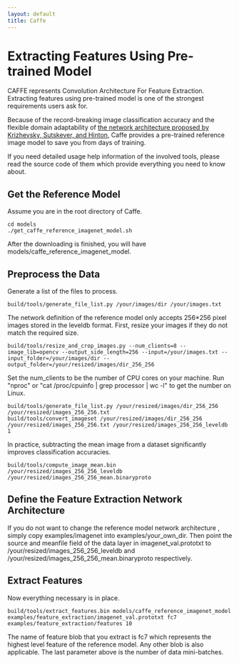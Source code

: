 ```yaml
---
layout: default
title: Caffe
---
```


Extracting Features Using Pre-trained Model
===========================================

CAFFE represents Convolution Architecture For Feature Extraction. Extracting features using pre-trained model is one of the strongest requirements users ask for.

Because of the record-breaking image classification accuracy and the flexible domain adaptability of [the network architecture proposed by Krizhevsky, Sutskever, and Hinton](http://books.nips.cc/papers/files/nips25/NIPS2012_0534.pdf), Caffe provides a pre-trained reference image model to save you from days of training. 

If you need detailed usage help information of the involved tools, please read the source code of them which provide everything you need to know about.

Get the Reference Model
-----------------------

Assume you are in the root directory of Caffe.

    cd models
    ./get_caffe_reference_imagenet_model.sh

After the downloading is finished, you will have models/caffe_reference_imagenet_model.

Preprocess the Data
-------------------

Generate a list of the files to process. 

    build/tools/generate_file_list.py /your/images/dir /your/images.txt

The network definition of the reference model only accepts 256*256 pixel images stored in the leveldb format. First, resize your images if they do not match the required size.

    build/tools/resize_and_crop_images.py --num_clients=8 --image_lib=opencv --output_side_length=256 --input=/your/images.txt --input_folder=/your/images/dir --output_folder=/your/resized/images/dir_256_256

Set the num_clients to be the number of CPU cores on your machine. Run "nproc" or "cat /proc/cpuinfo | grep processor | wc -l" to get the number on Linux.

    build/tools/generate_file_list.py /your/resized/images/dir_256_256 /your/resized/images_256_256.txt
    build/tools/convert_imageset /your/resized/images/dir_256_256 /your/resized/images_256_256.txt /your/resized/images_256_256_leveldb 1

In practice, subtracting the mean image from a dataset significantly improves classification accuracies.

    build/tools/compute_image_mean.bin /your/resized/images_256_256_leveldb /your/resized/images_256_256_mean.binaryproto

Define the Feature Extraction Network Architecture
--------------------------------------------------

If you do not want to change the reference model network architecture , simply copy examples/imagenet into examples/your_own_dir. Then point the source and meanfile field of the data layer in imagenet_val.prototxt to /your/resized/images_256_256_leveldb and /your/resized/images_256_256_mean.binaryproto respectively. 

Extract Features
----------------

Now everything necessary is in place.

    build/tools/extract_features.bin models/caffe_reference_imagenet_model examples/feature_extraction/imagenet_val.prototxt fc7 examples/feature_extraction/features 10

The name of feature blob that you extract is fc7 which represents the highest level feature of the reference model. Any other blob is also applicable. The last parameter above is the number of data mini-batches.
